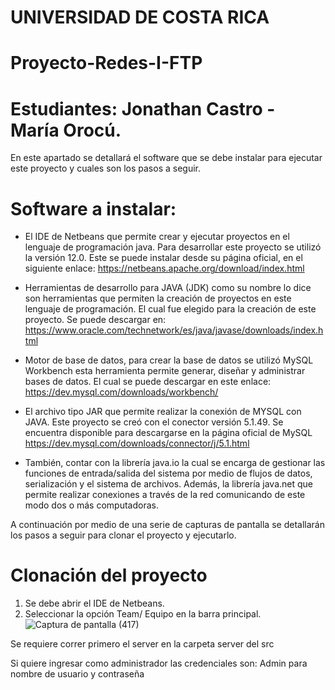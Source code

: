 # UNIVERSIDAD DE COSTA RICA 
# Proyecto-Redes-I-FTP
# Estudiantes: Jonathan Castro - María Orocú.

En este apartado se detallará el software que se debe instalar para ejecutar este proyecto y cuales son los pasos a seguir. 

# Software a instalar:

- El IDE de Netbeans que permite crear y ejecutar proyectos en el lenguaje de programación java. 
  Para desarrollar este proyecto se utilizó la versión 12.0. Este se puede instalar desde su página oficial, en el siguiente enlace:                                               https://netbeans.apache.org/download/index.html
  
- Herramientas de desarrollo para JAVA (JDK) como su nombre lo dice son herramientas que permiten la creación de proyectos en este lenguaje de programación. El cual fue elegido   para la creación de este proyecto. Se puede descargar en: https://www.oracle.com/technetwork/es/java/javase/downloads/index.html
  
- Motor de base de datos, para crear la base de datos se utilizó MySQL Workbench esta herramienta permite generar, diseñar y administrar bases de datos. El cual se puede           descargar   en este enlace: https://dev.mysql.com/downloads/workbench/
  
- El archivo tipo JAR que permite realizar la conexión de MYSQL con JAVA. Este proyecto se creó con el conector versión 5.1.49. Se encuentra disponible para descargarse en la     página oficial de MySQL https://dev.mysql.com/downloads/connector/j/5.1.html 

- También, contar con la librería java.io la cual se encarga de gestionar las funciones de entrada/salida del sistema por medio de flujos de datos, serialización y el sistema de   archivos. Además, la librería java.net que permite realizar conexiones a través de la red comunicando de este modo dos o más computadoras. 

A continuación por medio de una serie de capturas de pantalla se detallarán los pasos a seguir para clonar el proyecto y ejecutarlo. 

# Clonación del proyecto

1. Se debe abrir el IDE de Netbeans.
2. Seleccionar la opción Team/ Equipo en la barra principal. 
![Captura de pantalla (417)](https://user-images.githubusercontent.com/28690419/86803156-f89a9700-c032-11ea-9b4a-5f505487ff96.png)





Se requiere correr primero el server en la carpeta server del src

Si quiere ingresar como administrador las credenciales son: Admin para nombre de usuario y contraseña
